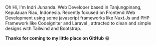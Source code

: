 Oh Hi, I'm Indri Junanda. Web Developer based in Tanjungpinang, Kepulauan Riau, Indonesia. Recently focused on Frontend Web Development using some javascript frameworks like Nuxt.Js and PHP Framework like Codeigniter and Laravel , attracted to clean and simple designs with Tailwind and Bootstrap.




__Thanks for coming to my little place on GitHub__ 😁
